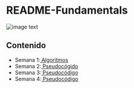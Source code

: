 # README-Fundamentals

![image text](https://uploads-ssl.webflow.com/5eb2f56932c3562feab232e3/5f73550d00249e7e96c9f3de_Logo.png 'corecodeio')

## Contenido

* Semana 1:[ Algoritmos](https://github.com/CharlesEDG/README-Fundamentals/blob/main/src/Semana1.md)  
* Semana 2:[ Pseudocógido](https://github.com/CharlesEDG/README-Fundamentals/blob/main/src/Semana2.md)  
* Semana 3:[ Pseudocódigo](https://github.com/CharlesEDG/README-Fundamentals/blob/main/src/Semana3.md)
* Semana 4:[ Pseudocódigo](https://github.com/CharlesEDG/README-Fundamentals/blob/main/src/Semana4.md)
